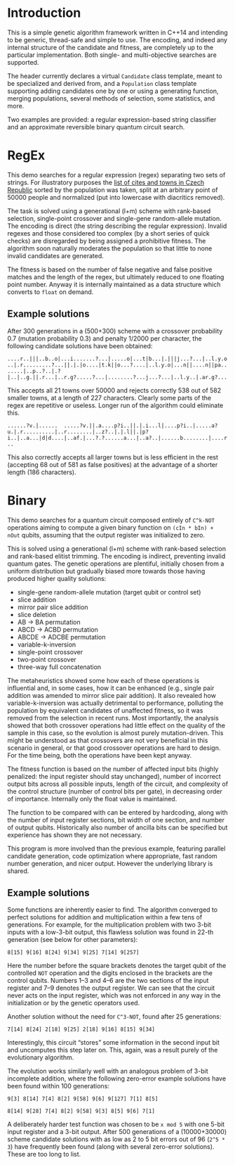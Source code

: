 # Introduction

This is a simple genetic algorithm framework written in C++14 and intending to 
be generic, thread-safe and simple to use. The encoding, and indeed any 
internal structure of the candidate and fitness, are completely up to the 
particular implementation. Both single- and multi-objective searches are 
supported.

The header currently declares a virtual `Candidate` class template, meant to be 
specialized and derived from, and a `Population` class template supporting 
adding candidates one by one or using a generating function, merging 
populations, several methods of selection, some statistics, and more.

Two examples are provided: a regular expression-based string classifier and 
an approximate reversible binary quantum circuit search.

# RegEx

This demo searches for a regular expression (regex) separating two sets of 
strings.  For illustratory purposes the [list of cites and towns in Czech 
Republic](https://cs.wikipedia.org/wiki/Seznam_m%C4%9Bst_v_%C4%8Cesku_podle_po%C4%8Dtu_obyvatel) 
sorted by the population was taken, split at an arbitrary point of 50000 
people and normalized (put into lowercase with diacritics removed).

The task is solved using a generational (l+m) scheme with rank-based 
selection, single-point crossover and single-gene random-allele mutation. The 
encoding is direct (the string describing the regular expression). Invalid 
regexes and those considered too complex (by a short series of quick checks) 
are disregarded by being assigned a prohibitive fitness. The algorithm soon 
naturally moderates the population so that little to none invalid candidates 
are generated.

The fitness is based on the number of false negative and false positive 
matches and the length of the regex, but ultimately reduced to one floating 
point number.  Anyway it is internally maintained as a data structure which 
converts to `float` on demand.

## Example solutions

After 300 generations in a (500+300) scheme with a crossover probability 0.7 
(mutation probability 0.3) and penalty 1/2000 per character, the following 
candidate solutions have been obtained:

`....r..|||..b..o|...i.......?...|.....o|...t|b...|.|||j...?...|..l.y.o..|.r.........?...||.|.|o....|t.k||o...?....|..l.y.o|...n||....n||pa.......|..p..?..|.?|..|..g.||.r...|..r.g?.....?...|........?...j...?...|..l.y..|.ar.g?...`

This accepts all 21 towns over 50000 and rejects correctly 538 out of 582 
smaller towns, at a length of 227 characters. Clearly some parts of the regex 
are repetitive or useless. Longer run of the algorithm could eliminate this.

`......?v.|......  .....?v.||.a....p?i..||.|.i...l|....p?i..|.....a?u.|.r..........|..r........|..z?..|.|.l||.|p?i..|..a...|d|d....|..af.|...?.?......a...|..a?..|......b........|....r..`

This also correctly accepts all larger towns but is less efficient in the rest 
(accepting 68 out of 581 as false positives) at the advantage of a shorter 
length (186 characters).


# Binary

This demo searches for a quantum circuit composed entirely of `C^k-NOT` 
operations aiming to compute a given binary function on `(cIn * bIn) + nOut`
qubits, assuming that the output register was initialized to zero.

This is solved using a generational (l+m) scheme with rank-based selection and 
rank-based elitist trimming. The encoding is indirect, preventing invalid 
quantum gates. The genetic operations are plentiful, initially chosen from 
a uniform distribution but gradually biased more towards those having produced 
higher quality solutions:

* single-gene random-allele mutation (target qubit or control set)
* slice addition
* mirror pair slice addition
* slice deletion
* AB → BA permutation
* ABCD → ACBD permutation
* ABCDE → ADCBE permutation
* variable-k-inversion
* single-point crossover
* two-point crossover
* three-way full concatenation

The metaheuristics showed some how each of these operations is influential 
and, in some cases, how it can be enhanced (e.g., single pair addition was 
amended to mirror slice pair addition). It also revealed how 
variable-k-inversion was actually detrimental to performance, polluting the 
population by equivalent candidates of unaffected fitness, so it was removed 
from the selection in recent runs. Most importantly, the analysis showed that 
both crossover operations had little effect on the quality of the sample in 
this case, so the evolution is almost purely mutation-driven. This might be 
understood as that crossovers are not very beneficial in this scenario in 
general, or that good crossover operations are hard to design. For the time 
being, both the operations have been kept anyway.

The fitness function is based on the number of affected input bits (highly 
penalized: the input register should stay unchanged), number of incorrect 
output bits across all possible inputs, length of the circuit, and complexity 
of the control structure (number of control bits per gate), in decreasing 
order of importance. Internally only the float value is maintained.

The function to be compared with can be entered by hardcoding, along with the 
number of input register sections, bit width of one section, and number of 
output qubits. Historically also number of ancilla bits can be specified but 
experience has shown they are not necessary.

This program is more involved than the previous example, featuring parallel 
candidate generation, code optimization where appropriate, fast random number 
generation, and nicer output. However the underlying library is shared.

## Example solutions

Some functions are inherently easier to find. The algorithm converged to 
perfect solutions for addition and multiplication within a few tens of 
generations. For example, for the multiplication problem with two 3-bit 
inputs with a low-3-bit output, this flawless solution was found in 22-th
generation (see below for other parameters):

`8[15] 9[16] 8[24] 9[34] 9[25] 7[14] 9[257]`

Here the number before the square brackets denotes the target qubit of the 
controlled `NOT` operation and the digits enclosed in the brackets are the 
control qubits. Numbers 1–3 and 4–6 are the two sections of the input register 
and 7–9 denotes the output register. We can see that the circuit never acts 
on the input register, which was not enforced in any way in the initialization 
or by the genetic operators used.

Another solution without the need for `C^3-NOT`, found after 25 generations:

`7[14] 8[24] 2[18] 9[25] 2[18] 9[16] 8[15] 9[34]`

Interestingly, this circuit “stores” some information in the second input bit 
and uncomputes this step later on. This, again, was a result purely of the 
evolutionary algorithm.

The evolution works similarly well with an analogous problem of 3-bit 
incomplete addition, where the following zero-error example solutions have 
been found within 100 generations:

`9[3] 8[14] 7[4] 8[2] 9[58] 9[6] 9[127] 7[1] 8[5]`

`8[14] 9[28] 7[4] 8[2] 9[58] 9[3] 8[5] 9[6] 7[1]`

A deliberately harder test function was chosen to be `x mod 5` with one 5-bit 
input register and a 3-bit output. After 500 generations of a (10000+30000) 
scheme candidate solutions with as low as 2 to 5 bit errors out of 96 (`2^5 *
3`) have frequently been found (along with several zero-error solutions).
These are too long to list.
